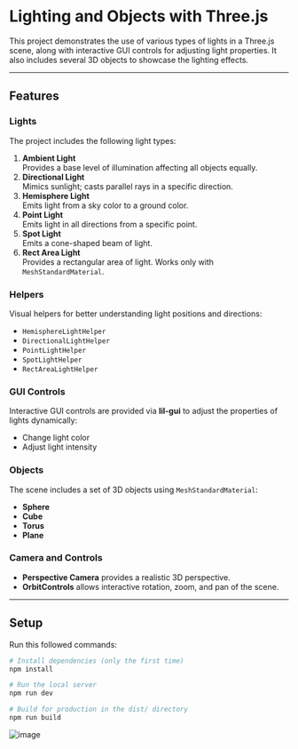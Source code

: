 # Lighting and Objects with Three.js

This project demonstrates the use of various types of lights in a Three.js scene, along with interactive GUI controls for adjusting light properties. It also includes several 3D objects to showcase the lighting effects.

---

## Features

### Lights
The project includes the following light types:
1. **Ambient Light**  
   Provides a base level of illumination affecting all objects equally.
2. **Directional Light**  
   Mimics sunlight; casts parallel rays in a specific direction.
3. **Hemisphere Light**  
   Emits light from a sky color to a ground color.
4. **Point Light**  
   Emits light in all directions from a specific point.
5. **Spot Light**  
   Emits a cone-shaped beam of light.
6. **Rect Area Light**  
   Provides a rectangular area of light. Works only with `MeshStandardMaterial`.

### Helpers
Visual helpers for better understanding light positions and directions:
- `HemisphereLightHelper`
- `DirectionalLightHelper`
- `PointLightHelper`
- `SpotLightHelper`
- `RectAreaLightHelper`

### GUI Controls
Interactive GUI controls are provided via **lil-gui** to adjust the properties of lights dynamically:
- Change light color
- Adjust light intensity

### Objects
The scene includes a set of 3D objects using `MeshStandardMaterial`:
- **Sphere**
- **Cube**
- **Torus**
- **Plane**

### Camera and Controls
- **Perspective Camera** provides a realistic 3D perspective.
- **OrbitControls** allows interactive rotation, zoom, and pan of the scene.

---

## Setup
Run this followed commands:

``` bash
# Install dependencies (only the first time)
npm install

# Run the local server
npm run dev

# Build for production in the dist/ directory
npm run build
```
![image](https://github.com/user-attachments/assets/ce07efdd-acc4-4db0-8c82-abe9032e78ed)
